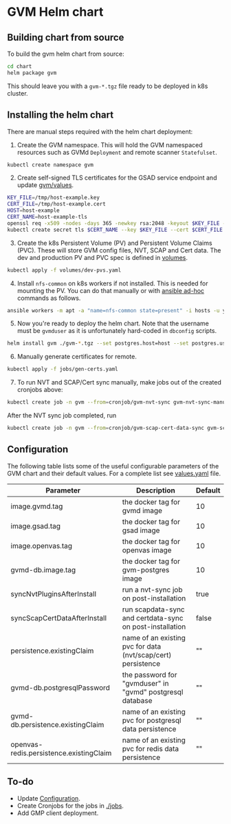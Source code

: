 # GVM Helm chart
## Building chart from source
To build the gvm helm chart from source:

```bash
cd chart
helm package gvm
```
This should leave you with a `gvm-*.tgz` file ready to be deployed in k8s cluster.

## Installing the helm chart
There are manual steps required with the helm chart deployment:

1. Create the GVM namespace. This will hold the GVM namespaced resources such as
GVMd `Deployment` and remote scanner `Statefulset`.
```bash
kubectl create namespace gvm
```

2. Create self-signed TLS certificates for the GSAD service endpoint and update
[gvm/values](./gvm/values.yaml).

```bash
KEY_FILE=/tmp/host-example.key
CERT_FILE=/tmp/host-example.cert
HOST=host-example
CERT_NAME=host-example-tls
openssl req -x509 -nodes -days 365 -newkey rsa:2048 -keyout $KEY_FILE -out $CERT_FILE -subj "/CN=$HOST/O=$HOST"
kubectl create secret tls $CERT_NAME --key $KEY_FILE --cert $CERT_FILE -n gvm
```

3.  Create the k8s Persistent Volume (PV) and Persistent Volume Claims (PVC). These will
store GVM config files, NVT, SCAP and Cert data. The dev and production PV and PVC spec
is defined in [volumes](./volumes).

```bash
kubectl apply -f volumes/dev-pvs.yaml
```

4.  Install `nfs-common` on k8s workers if not installed. This is needed for mounting the PV.
You can do that manually or with
[ansible ad-hoc](https://docs.ansible.com/ansible/latest/user_guide/intro_adhoc.html)
commands as follows.
```bash
ansible workers -m apt -a "name=nfs-common state=present" -i hosts -u your_user -become
```

5. Now you're ready to deploy the helm chart. Note that the username must be `gvmduser`
as it is unfortunately hard-coded in `dbconfig` scripts.

```bash
helm install gvm ./gvm-*.tgz --set postgres.host=host --set postgres.username=gvmduser --set postgres.password=password
```

6. Manually generate certificates for remote.
```bash
kubectl apply -f jobs/gen-certs.yaml
```

7. To run NVT and SCAP/Cert sync manually, make jobs out of the created cronjobs above:
```bash
kubectl create job -n gvm --from=cronjob/gvm-nvt-sync gvm-nvt-sync-manual
```
After the NVT sync job completed, run
```bash
kubectl create job -n gvm --from=cronjob/gvm-scap-cert-data-sync gvm-scap-cert-data-sync-manual
```

## Configuration
The following table lists some of the useful configurable parameters of the GVM chart and their default values. For a complete list see [values.yaml](./gvm/values.yaml) file.

| Parameter                                 | Description                                                  | Default |
|-------------------------------------------|--------------------------------------------------------------|---------|
| image.gvmd.tag                            | the docker tag for gvmd image                                | 10      |
| image.gsad.tag                            | the docker tag for gsad image                                | 10      |
| image.openvas.tag                         | the docker tag for openvas image                             | 10      |
| gvmd-db.image.tag                         | the docker tag for gvm-postgres image                        | 10      |
| syncNvtPluginsAfterInstall                | run a nvt-sync job on post-installation                      | true    |
| syncScapCertDataAfterInstall              | run scapdata-sync and certdata-sync on post-installation     | false   |
| persistence.existingClaim                 | name of an existing pvc for data (nvt/scap/cert) persistence | ""      |
| gvmd-db.postgresqlPassword                | the password for "gvmduser" in "gvmd" postgresql database    | ""      |
| gvmd-db.persistence.existingClaim         | name of an existing pvc for postgresql data persistence      | ""      |
| openvas-redis.persistence.existingClaim | name of an existing pvc for redis data persistence           | ""      |

## To-do
- Update [Configuration](#configuration).
- Create Cronjobs for the jobs in [./jobs](./jobs).
- Add GMP client deployment.
